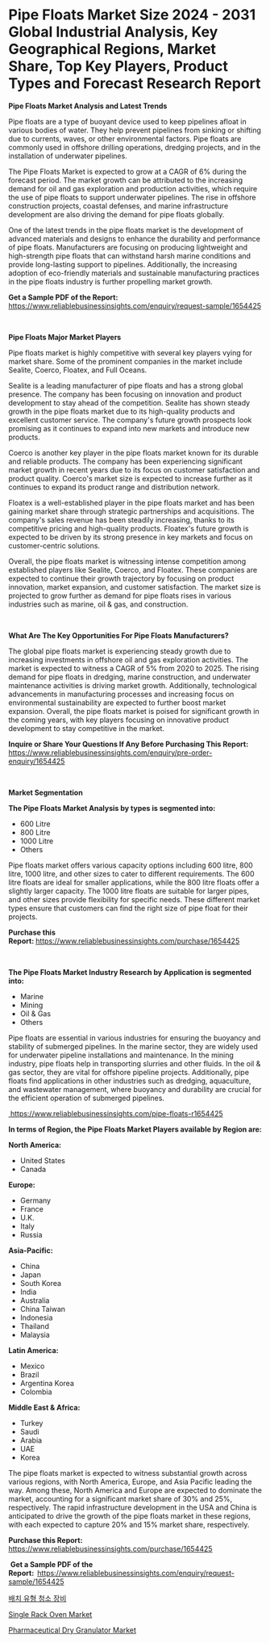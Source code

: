 <p><h1>Pipe Floats Market Size 2024 - 2031 Global Industrial Analysis, Key Geographical Regions, Market Share, Top Key Players, Product Types and Forecast Research Report</h1></p><p><strong>Pipe Floats Market Analysis and Latest Trends</strong></p>
<p><p>Pipe floats are a type of buoyant device used to keep pipelines afloat in various bodies of water. They help prevent pipelines from sinking or shifting due to currents, waves, or other environmental factors. Pipe floats are commonly used in offshore drilling operations, dredging projects, and in the installation of underwater pipelines.</p><p>The Pipe Floats Market is expected to grow at a CAGR of 6% during the forecast period. The market growth can be attributed to the increasing demand for oil and gas exploration and production activities, which require the use of pipe floats to support underwater pipelines. The rise in offshore construction projects, coastal defenses, and marine infrastructure development are also driving the demand for pipe floats globally.</p><p>One of the latest trends in the pipe floats market is the development of advanced materials and designs to enhance the durability and performance of pipe floats. Manufacturers are focusing on producing lightweight and high-strength pipe floats that can withstand harsh marine conditions and provide long-lasting support to pipelines. Additionally, the increasing adoption of eco-friendly materials and sustainable manufacturing practices in the pipe floats industry is further propelling market growth.</p></p>
<p><strong>Get a Sample PDF of the Report:&nbsp;</strong> <a href="https://www.reliablebusinessinsights.com/enquiry/request-sample/1654425">https://www.reliablebusinessinsights.com/enquiry/request-sample/1654425</a></p>
<p>&nbsp;</p>
<p><strong>Pipe Floats Major Market Players</strong></p>
<p><p>Pipe floats market is highly competitive with several key players vying for market share. Some of the prominent companies in the market include Sealite, Coerco, Floatex, and Full Oceans.</p><p>Sealite is a leading manufacturer of pipe floats and has a strong global presence. The company has been focusing on innovation and product development to stay ahead of the competition. Sealite has shown steady growth in the pipe floats market due to its high-quality products and excellent customer service. The company's future growth prospects look promising as it continues to expand into new markets and introduce new products.</p><p>Coerco is another key player in the pipe floats market known for its durable and reliable products. The company has been experiencing significant market growth in recent years due to its focus on customer satisfaction and product quality. Coerco's market size is expected to increase further as it continues to expand its product range and distribution network.</p><p>Floatex is a well-established player in the pipe floats market and has been gaining market share through strategic partnerships and acquisitions. The company's sales revenue has been steadily increasing, thanks to its competitive pricing and high-quality products. Floatex's future growth is expected to be driven by its strong presence in key markets and focus on customer-centric solutions.</p><p>Overall, the pipe floats market is witnessing intense competition among established players like Sealite, Coerco, and Floatex. These companies are expected to continue their growth trajectory by focusing on product innovation, market expansion, and customer satisfaction. The market size is projected to grow further as demand for pipe floats rises in various industries such as marine, oil & gas, and construction.</p></p>
<p>&nbsp;</p>
<p><strong>What Are The Key Opportunities For Pipe Floats Manufacturers?</strong></p>
<p><p>The global pipe floats market is experiencing steady growth due to increasing investments in offshore oil and gas exploration activities. The market is expected to witness a CAGR of 5% from 2020 to 2025. The rising demand for pipe floats in dredging, marine construction, and underwater maintenance activities is driving market growth. Additionally, technological advancements in manufacturing processes and increasing focus on environmental sustainability are expected to further boost market expansion. Overall, the pipe floats market is poised for significant growth in the coming years, with key players focusing on innovative product development to stay competitive in the market.</p></p>
<p><strong>Inquire or Share Your Questions If Any Before Purchasing This Report:</strong> <a href="https://www.reliablebusinessinsights.com/enquiry/pre-order-enquiry/1654425">https://www.reliablebusinessinsights.com/enquiry/pre-order-enquiry/1654425</a></p>
<p>&nbsp;</p>
<p><strong>Market Segmentation</strong></p>
<p><strong>The Pipe Floats Market Analysis by types is segmented into:</strong></p>
<p><ul><li>600 Litre</li><li>800 Litre</li><li>1000 Litre</li><li>Others</li></ul></p>
<p><p>Pipe floats market offers various capacity options including 600 litre, 800 litre, 1000 litre, and other sizes to cater to different requirements. The 600 litre floats are ideal for smaller applications, while the 800 litre floats offer a slightly larger capacity. The 1000 litre floats are suitable for larger pipes, and other sizes provide flexibility for specific needs. These different market types ensure that customers can find the right size of pipe float for their projects.</p></p>
<p><strong>Purchase this Report:&nbsp;</strong><a href="https://www.reliablebusinessinsights.com/purchase/1654425">https://www.reliablebusinessinsights.com/purchase/1654425</a></p>
<p>&nbsp;</p>
<p><strong>The Pipe Floats Market Industry Research by Application is segmented into:</strong></p>
<p><ul><li>Marine</li><li>Mining</li><li>Oil & Gas</li><li>Others</li></ul></p>
<p><p>Pipe floats are essential in various industries for ensuring the buoyancy and stability of submerged pipelines. In the marine sector, they are widely used for underwater pipeline installations and maintenance. In the mining industry, pipe floats help in transporting slurries and other fluids. In the oil & gas sector, they are vital for offshore pipeline projects. Additionally, pipe floats find applications in other industries such as dredging, aquaculture, and wastewater management, where buoyancy and durability are crucial for the efficient operation of submerged pipelines.</p></p>
<p><a href="https://www.reliablebusinessinsights.com/pipe-floats-r1654425">&nbsp;https://www.reliablebusinessinsights.com/pipe-floats-r1654425</a></p>
<p><strong>In terms of Region, the Pipe Floats Market Players available by Region are:</strong></p>
<p>
    <p> <strong> North America: </strong>
        <ul>
            <li>United States</li>
            <li>Canada</li>
        </ul>
        </p> 
    <p> <strong> Europe: </strong>
        <ul>
            <li>Germany</li>
            <li>France</li>
            <li>U.K.</li>
            <li>Italy</li>
            <li>Russia</li>
        </ul>
        </p> 
    <p> <strong> Asia-Pacific: </strong>
        <ul>
            <li>China</li>
            <li>Japan</li>
            <li>South Korea</li>
            <li>India</li>
            <li>Australia</li>
            <li>China Taiwan</li>
            <li>Indonesia</li>
            <li>Thailand</li>
            <li>Malaysia</li>
        </ul>
        </p> 
    <p> <strong> Latin America: </strong>
        <ul>
            <li>Mexico</li>
            <li>Brazil</li>
            <li>Argentina Korea</li>
            <li>Colombia</li>
        </ul>
        </p> 
    <p> <strong> Middle East & Africa: </strong>
        <ul>
            <li>Turkey</li>
            <li>Saudi</li>
            <li>Arabia</li>
            <li>UAE</li>
            <li>Korea</li>
        </ul>
    </p>
    </p>
<p><p>The pipe floats market is expected to witness substantial growth across various regions, with North America, Europe, and Asia Pacific leading the way. Among these, North America and Europe are expected to dominate the market, accounting for a significant market share of 30% and 25%, respectively. The rapid infrastructure development in the USA and China is anticipated to drive the growth of the pipe floats market in these regions, with each expected to capture 20% and 15% market share, respectively.</p></p>
<p><strong>Purchase this Report: </strong><a href="https://www.reliablebusinessinsights.com/purchase/1654425">https://www.reliablebusinessinsights.com/purchase/1654425</a></p>
<p>&nbsp;<strong>Get a Sample PDF of the Report:&nbsp;&nbsp;</strong><a href="https://www.reliablebusinessinsights.com/enquiry/request-sample/1654425">https://www.reliablebusinessinsights.com/enquiry/request-sample/1654425</a></p>
<p><strong></strong></p>
<p><p><a href="https://github.com/OwenHamiytll568745/Market-Research-Report-List-2/blob/main/9039846173140.md">배치 유형 청소 장비</a></p><p><a href="https://github.com/gdfhhhj/Market-Research-Report-List-5/blob/main/single-rack-oven-market.md">Single Rack Oven Market</a></p><p><a href="https://github.com/RichRobinson5/Market-Research-Report-List-5/blob/main/pharmaceutical-dry-granulator-market.md">Pharmaceutical Dry Granulator Market</a></p></p>